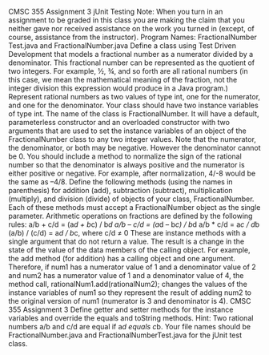 CMSC	355	 Assignment	3
jUnit	Testing
Note: When you turn in an assignment to be graded in this class you are making the claim that you
neither gave nor received assistance on the work you turned in (except, of course, assistance from the
instructor).
Program Names: FractionalNumber Test.java and FractionalNumber.java
Define a class using Test Driven Development that models a fractional number as a numerator divided
by a denominator. This fractional number can be represented as the quotient of two integers. For
example, ½, ¾, and so forth are all rational numbers (in this case, we mean the mathematical meaning of
the fraction, not the integer division this expression would produce in a Java program.) Represent
rational numbers as two values of type int, one for the numerator, and one for the denominator. Your
class should have two instance variables of type int. The name of the class is FractionalNumber. It will
have a default, parameterless constructor and an overloaded constructor with two arguments that are
used to set the instance variables of an object of the FractionalNumber class to any two integer values.
Note that the numerator, the denominator, or both may be negative. However the denominator cannot
be 0.
You should include a method to normalize the sign of the rational number so that the denominator is
always positive and the numerator is either positive or negative. For example, after normalization, 4/-8
would be the same as –4/8.
Define the following methods (using the names in parenthesis) for addition (add), subtraction (subtract),
multiplication (multiply), and division (divide) of objects of your class, FractionalNumber. Each of these
methods must accept a FractionalNumber object as the single parameter. Arithmetic operations on
fractions are defined by the following rules:
a/b + c/d = (a*d + b*c) / b*d
a/b – c/d = (a*d – b*c) / b*d
a/b * c/d = a*c / d*b
 (a/b) / (c/d) = a*d / b*c, where c/d ≠ 0
These are instance methods with a single argument that do not return a value. The result is a change in
the state of the value of the data members of the calling object. For example, the add method (for
addition) has a calling object and one argument. Therefore, if num1 has a numerator value of 1 and
a denominator value of 2 and num2 has a numerator value of 1 and a denominator value of 4, the
method call,
rationalNum1.add(rationalNum2);
changes the values of the instance variables of num1 so they represent the result of adding num2 to the
original version of num1 (numerator is 3 and denominator is 4). 
CMSC	355	 Assignment	3
Define getter and setter methods for the instance variables and override the equals and toString
methods. Hint: Two rational numbers a/b and c/d are equal if a*d equals c*b.
Your file names should be FractionalNumber.java and FractionalNumberTest.java for
the jUnit test class.
